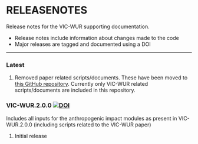 # RELEASENOTES
Release notes for the VIC-WUR supporting documentation.

  * Release notes include information about changes made to the code
  * Major releases are tagged and documented using a DOI

----
### Latest

1. Removed paper related scripts/documents. These have been moved to [this GitHub repository](https://github.com/bramdr/PhD). Currently only VIC-WUR related scripts/documents are included in this repository. 

### VIC-WUR.2.0.0 [![DOI](https://zenodo.org/badge/DOI/10.5281/zenodo.3401411.svg)](https://doi.org/10.5281/zenodo.3401411)
Includes all inputs for the anthropogenic impact modules as present in VIC-WUR.2.0.0 (including scripts related to the VIC-WUR paper)

1. Initial release
